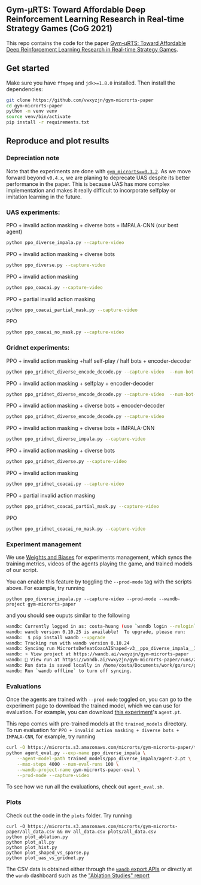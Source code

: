 ## Gym-μRTS: Toward Affordable Deep Reinforcement Learning Research in Real-time Strategy Games (CoG 2021)

This repo contains the code for the paper [Gym-μRTS: Toward Affordable Deep Reinforcement Learning Research in Real-time Strategy Games](https://arxiv.org/abs/2105.13807).

## Get started

Make sure you have `ffmpeg` and `jdk>=1.8.0` installed. Then install the dependencies:

```bash
git clone https://github.com/vwxyzjn/gym-microrts-paper
cd gym-microrts-paper
python -m venv venv
source venv/bin/activate
pip install -r requirements.txt
```

## Reproduce and plot results


### Depreciation note

Note that the experiments are done with [`gym_microrts==0.3.2`](https://github.com/vwxyzjn/gym-microrts/tree/v0.3.2). As we move forward beyond `v0.4.x`, we are planing to deprecate UAS despite its better performance in the paper. This is because UAS has more complex implementation and makes it really difficult to incorporate selfplay or imitation learning in the future.


### UAS experiments:
PPO + invalid action masking + diverse bots + IMPALA-CNN (our best agent)
```bash
python ppo_diverse_impala.py --capture-video
```

PPO + invalid action masking  + diverse bots
```bash
python ppo_diverse.py --capture-video
```

PPO + invalid action masking
```bash
python ppo_coacai.py --capture-video
```

PPO + partial invalid action masking
```bash
python ppo_coacai_partial_mask.py --capture-video
```

PPO
```bash
python ppo_coacai_no_mask.py --capture-video
```



### Gridnet experiments:
PPO + invalid action masking +half self-play / half bots + encoder-decoder
```bash
python ppo_gridnet_diverse_encode_decode.py --capture-video  --num-bot-envs 8 --num-selfplay-envs 16  --exp-name ppo_gridnet_selfplay_diverse_encode_decode
```

PPO + invalid action masking + selfplay + encoder-decoder
```bash
python ppo_gridnet_diverse_encode_decode.py --capture-video  --num-bot-envs 0 --num-selfplay-envs 24  --exp-name ppo_gridnet_selfplay_encode_decode
```

PPO + invalid action masking + diverse bots + encoder-decoder
```bash
python ppo_gridnet_diverse_encode_decode.py --capture-video
```

PPO + invalid action masking  + diverse bots + IMPALA-CNN
```bash
python ppo_gridnet_diverse_impala.py --capture-video
```

PPO + invalid action masking  + diverse bots
```bash
python ppo_gridnet_diverse.py --capture-video
```

PPO + invalid action masking
```bash
python ppo_gridnet_coacai.py --capture-video
```

PPO + partial invalid action masking
```bash
python ppo_gridnet_coacai_partial_mask.py --capture-video
```

PPO
```bash
python ppo_gridnet_coacai_no_mask.py --capture-video
```

### Experiment management

We use [Weights and Biases](https://wandb.com) for experiments management, which 
syncs the training metrics, videos of the agents playing the game, and trained models
of our script.

You can enable this feature by toggling the `--prod-mode` tag with the scripts above. 
For example, try running

```
python ppo_diverse_impala.py --capture-video --prod-mode --wandb-project gym-microrts-paper
```

and you should see ouputs similar to the following

```bash
wandb: Currently logged in as: costa-huang (use `wandb login --relogin` to force relogin)
wandb: wandb version 0.10.25 is available!  To upgrade, please run:
wandb:  $ pip install wandb --upgrade
wandb: Tracking run with wandb version 0.10.24
wandb: Syncing run MicrortsDefeatCoacAIShaped-v3__ppo_diverse_impala__1__1618184644
wandb: ⭐️ View project at https://wandb.ai/vwxyzjn/gym-microrts-paper
wandb: 🚀 View run at https://wandb.ai/vwxyzjn/gym-microrts-paper/runs/2gw2f8tl
wandb: Run data is saved locally in /home/costa/Documents/work/go/src/github.com/vwxyzjn/gym-microrts-paper/wandb/run-20210411_194404-lokq7jxs
wandb: Run `wandb offline` to turn off syncing.
```

### Evaluations

Once the agents are trained with `--prod-mode` toggled on, you can go to the experiment page to download the trained model, which we can use for evaluation. For example, you can download [this experiment](https://wandb.ai/vwxyzjn/gym-microrts-paper/runs/2gw2f8tl/files?workspace=user-costa-huang)'s `agent.pt`.

This repo comes with pre-trained models at the `trained_models` directory. To run evaluation for `PPO + invalid action masking + diverse bots + IMPALA-CNN`, for example, try running

```bash
curl -O https://microrts.s3.amazonaws.com/microrts/gym-microrts-paper/trained_models.zip &&unzip trained_models.zip
python agent_eval.py --exp-name ppo_diverse_impala \
    --agent-model-path trained_models/ppo_diverse_impala/agent-2.pt \
    --max-steps 4000 --num-eval-runs 100 \
    --wandb-project-name gym-microrts-paper-eval \
    --prod-mode --capture-video
```

To see how we run all the evaluations, check out `agent_eval.sh`.

### Plots

Check out the code in the `plots` folder. Try running

```
curl -O https://microrts.s3.amazonaws.com/microrts/gym-microrts-paper/all_data.csv && mv all_data.csv plots/all_data.csv
python plot_ablation.py
python plot_all.py
python plot_hist.py
python plot_shaped_vs_sparse.py
python plot_uas_vs_gridnet.py
```

The CSV data is obtained either through the [`wandb` export APIs](https://docs.wandb.ai/library/public-api-guide) or directly at the `wandb` dashboard such as the ["Ablation Studies" report](https://wandb.ai/vwxyzjn/gym-microrts-paper-eval/reports/Ablation-Studies--Vmlldzo1MjU2MjE)

